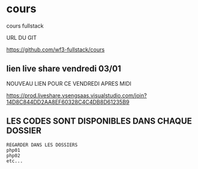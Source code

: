 # cours


cours fullstack

URL DU GIT

https://github.com/wf3-fullstack/cours


## lien live share vendredi 03/01

NOUVEAU LIEN POUR CE VENDREDI APRES MIDI

https://prod.liveshare.vsengsaas.visualstudio.com/join?14D8C844DD2AA8EF60328C4C4DB8D61235B9


## LES CODES SONT DISPONIBLES DANS CHAQUE DOSSIER 

    REGARDER DANS LES DOSSIERS 
    php01
    php02
    etc...

  


























